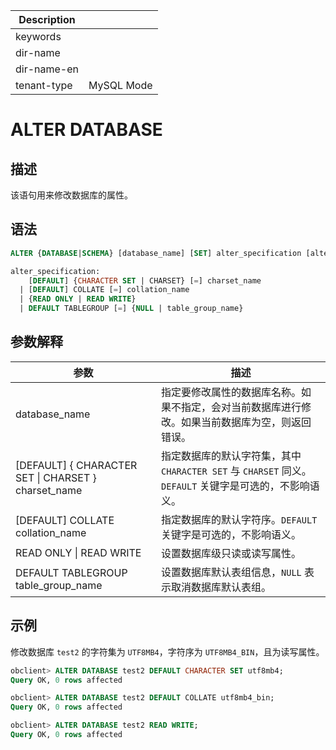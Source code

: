 | Description   |                 |
|---------------|-----------------|
| keywords      |                 |
| dir-name      |                 |
| dir-name-en   |                 |
| tenant-type   | MySQL Mode      |

# ALTER DATABASE

## 描述

该语句用来修改数据库的属性。

## 语法

```sql
ALTER {DATABASE|SCHEMA} [database_name] [SET] alter_specification [alter_specification ...];

alter_specification:
    [DEFAULT] {CHARACTER SET | CHARSET} [=] charset_name
  | [DEFAULT] COLLATE [=] collation_name
  | {READ ONLY | READ WRITE}
  | DEFAULT TABLEGROUP [=] {NULL | table_group_name}
```

## 参数解释

|                        **参数**                         |                                                        **描述**                                                        |
|-------------------------------------------------------|----------------------------------------------------------------------------------------------------------------------|
| database_name                                         | 指定要修改属性的数据库名称。如果不指定，会对当前数据库进行修改。如果当前数据库为空，则返回错误。                                                    |
| \[DEFAULT\] { CHARACTER SET \| CHARSET } charset_name | 指定数据库的默认字符集，其中 `CHARACTER SET` 与 `CHARSET` 同义。`DEFAULT` 关键字是可选的，不影响语义。                              |
| \[DEFAULT\] COLLATE collation_name                    | 指定数据库的默认字符序。`DEFAULT` 关键字是可选的，不影响语义。                                                                |
| READ ONLY \| READ WRITE                               | 设置数据库级只读或读写属性。                                                                                                       |
| DEFAULT TABLEGROUP table_group_name                   | 设置数据库默认表组信息，`NULL` 表示取消数据库默认表组。                                                                                      |

## 示例

修改数据库 `test2` 的字符集为 `UTF8MB4`，字符序为 `UTF8MB4_BIN`，且为读写属性。

```sql
obclient> ALTER DATABASE test2 DEFAULT CHARACTER SET utf8mb4;
Query OK, 0 rows affected  

obclient> ALTER DATABASE test2 DEFAULT COLLATE utf8mb4_bin;
Query OK, 0 rows affected  

obclient> ALTER DATABASE test2 READ WRITE;
Query OK, 0 rows affected
```

